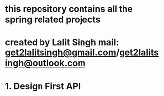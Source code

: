 # this repository contains all the spring related projects
# created by Lalit Singh mail: get2lalitsingh@gmail.com/get2lalitsingh@outlook.com
# 1. Design First API